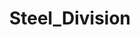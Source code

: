 ---
title: Steel_Division
crosslinks:
- wargame
- paradoxplaza
- history
- playrust
- CompanyOfHeroes
- hoi4
- starcitizen
- REEEEEEEEEE
- OutOfTheLoop
- Warthunder
- shittytechnicals
- DOTA
---
